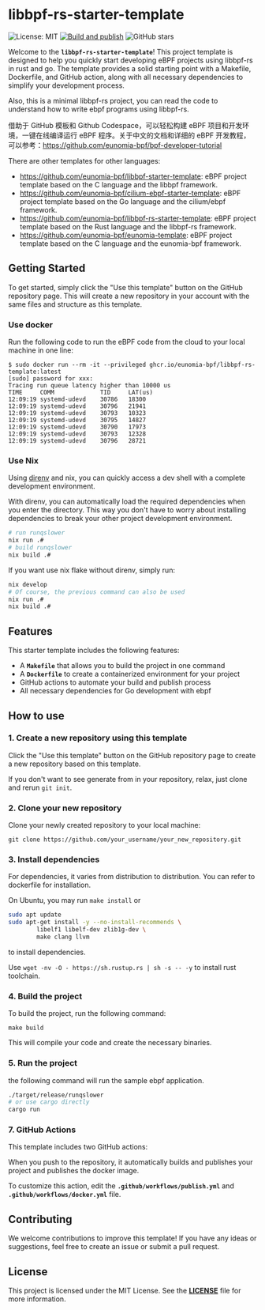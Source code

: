 # **libbpf-rs-starter-template**

![License: MIT](https://img.shields.io/badge/License-MIT-green.svg)
[![Build and publish](https://github.com/eunomia-bpf/libbpf-rs-starter-template/actions/workflows/publish.yml/badge.svg)](https://github.com/eunomia-bpf/libbpf-rs-starter-template/actions/workflows/publish.yml)
![GitHub stars](https://img.shields.io/github/stars/eunomia-bpf/libbpf-rs-starter-template?style=social)

Welcome to the **`libbpf-rs-starter-template`**! This project template is designed to help you quickly start
developing eBPF projects using libbpf-rs in rust and go. The template provides a solid starting point with a Makefile,
Dockerfile, and GitHub action, along with all necessary dependencies to simplify your development process.

Also, this is a minimal libbpf-rs project, you can read the code to understand how to write ebpf programs using libbpf-rs.

借助于 GitHub 模板和 Github Codespace，可以轻松构建 eBPF 项目和开发环境，一键在线编译运行 eBPF 程序。关于中文的文档和详细的 eBPF 开发教程，可以参考：https://github.com/eunomia-bpf/bpf-developer-tutorial

There are other templates for other languages:

- <https://github.com/eunomia-bpf/libbpf-starter-template>: eBPF project template based on the C language and the libbpf framework.
- <https://github.com/eunomia-bpf/cilium-ebpf-starter-template>: eBPF project template based on the Go language and the cilium/ebpf framework.
- <https://github.com/eunomia-bpf/libbpf-rs-starter-template>: eBPF project template based on the Rust language and the libbpf-rs framework.
- <https://github.com/eunomia-bpf/eunomia-template>: eBPF project template based on the C language and the eunomia-bpf framework.

## **Getting Started**

To get started, simply click the "Use this template" button on the GitHub repository page. This will create
a new repository in your account with the same files and structure as this template.

### Use docker

Run the following code to run the eBPF code from the cloud to your local machine in one line:

```console
$ sudo docker run --rm -it --privileged ghcr.io/eunomia-bpf/libbpf-rs-template:latest
[sudo] password for xxx: 
Tracing run queue latency higher than 10000 us
TIME     COMM             TID     LAT(us)       
12:09:19 systemd-udevd    30786   18300         
12:09:19 systemd-udevd    30796   21941         
12:09:19 systemd-udevd    30793   10323         
12:09:19 systemd-udevd    30795   14827         
12:09:19 systemd-udevd    30790   17973         
12:09:19 systemd-udevd    30793   12328         
12:09:19 systemd-udevd    30796   28721
```

### Use Nix

Using [direnv](https://github.com/direnv/direnv) and nix, you can quickly access a dev shell with a complete development environment.

With direnv, you can automatically load the required dependencies when you enter the directory.
This way you don't have to worry about installing dependencies to break your other project development environment.

```sh
# run runqslower
nix run .#
# build runqslower
nix build .#
```
If you want use nix flake without direnv, simply run:

```sh
nix develop
# Of course, the previous command can also be used
nix run .#
nix build .#
```

## **Features**

This starter template includes the following features:

- A **`Makefile`** that allows you to build the project in one command
- A **`Dockerfile`** to create a containerized environment for your project
- GitHub actions to automate your build and publish process
- All necessary dependencies for Go development with ebpf

## **How to use**

### **1. Create a new repository using this template**

Click the "Use this template" button on the GitHub repository page to create a new repository based on this template.

If you don't want to see generate from in your repository, relax, just clone and rerun `git init`.

### **2. Clone your new repository**

Clone your newly created repository to your local machine:

```
git clone https://github.com/your_username/your_new_repository.git
```

### **3. Install dependencies**

For dependencies, it varies from distribution to distribution. You can refer to dockerfile for installation.

On Ubuntu, you may run `make install` or

```sh
sudo apt update
sudo apt-get install -y --no-install-recommends \
        libelf1 libelf-dev zlib1g-dev \
        make clang llvm
```

to install dependencies. 

Use `wget -nv -O - https://sh.rustup.rs | sh -s -- -y` to install rust toolchain.

### **4. Build the project**

To build the project, run the following command:

```
make build
```

This will compile your code and create the necessary binaries.

### **5. Run the project**

the following command will run the sample ebpf application.

```sh
./target/release/runqslower
# or use cargo directly
cargo run
```

### **7. GitHub Actions**

This template includes two GitHub actions:

When you push to the repository, it automatically builds and publishes your project and publishes the docker image.

To customize this action, edit the **`.github/workflows/publish.yml`** and **`.github/workflows/docker.yml`** file.

## **Contributing**

We welcome contributions to improve this template! If you have any ideas or suggestions,
feel free to create an issue or submit a pull request.

## **License**

This project is licensed under the MIT License. See the **[LICENSE](LICENSE)** file for more information.
